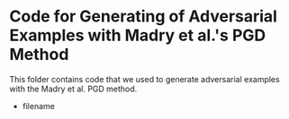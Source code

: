 # Code for Generating of Adversarial Examples with Madry et al.'s PGD Method

This folder contains code that we used to generate adversarial examples with the Madry et al. PGD method.

- <p font-family:"Courier New">filename</p>